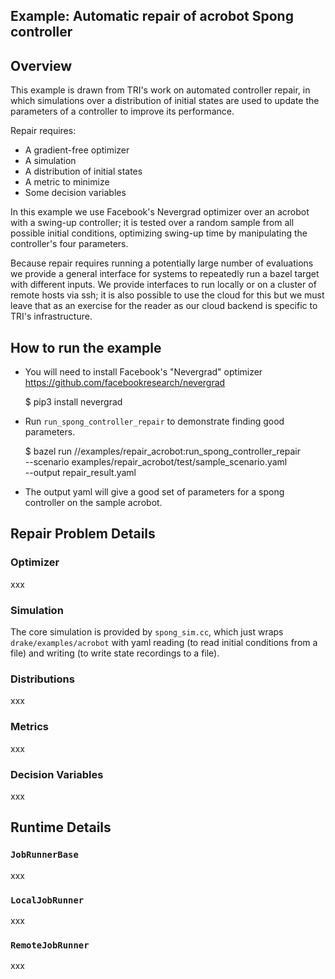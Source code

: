 Example: Automatic repair of acrobot Spong controller
-----------------------------------------------------

## Overview

This example is drawn from TRI's work on automated controller repair, in which
simulations over a distribution of initial states are used to update the
parameters of a controller to improve its performance.

Repair requires:
 * A gradient-free optimizer
 * A simulation
 * A distribution of initial states
 * A metric to minimize
 * Some decision variables

In this example we use Facebook's Nevergrad optimizer over an acrobot with a
swing-up controller; it is tested over a random sample from all possible
initial conditions, optimizing swing-up time by manipulating the controller's
four parameters.

Because repair requires running a potentially large number of evaluations we
provide a general interface for systems to repeatedly run a bazel target with
different inputs.  We provide interfaces to run locally or on a cluster of
remote hosts via ssh; it is also possible to use the cloud for this but we
must leave that as an exercise for the reader as our cloud backend is specific
to TRI's infrastructure.

## How to run the example

 * You will need to install Facebook's "Nevergrad" optimizer https://github.com/facebookresearch/nevergrad

   $ pip3 install nevergrad

 * Run `run_spong_controller_repair` to demonstrate finding good
   parameters.

   $ bazel run //examples/repair_acrobot:run_spong_controller_repair \
     --scenario examples/repair_acrobot/test/sample_scenario.yaml \
     --output repair_result.yaml

 * The output yaml will give a good set of parameters for a spong controller
   on the sample acrobot.

## Repair Problem Details

### Optimizer

xxx

### Simulation

The core simulation is provided by `spong_sim.cc`, which just wraps
`drake/examples/acrobot` with yaml reading (to read initial conditions from a
file) and writing (to write state recordings to a file).

### Distributions

xxx

### Metrics

xxx

### Decision Variables

xxx

## Runtime Details

### `JobRunnerBase`

xxx

### `LocalJobRunner`

xxx

### `RemoteJobRunner`

xxx
